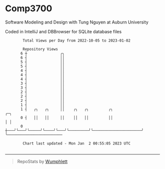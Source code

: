 # Comp3700

Software Modeling and Design with Tung Nguyen at Auburn University

Coded in IntelliJ and DBBrowser for SQLite database files

```
        Total Views per Day from 2022-10-05 to 2023-01-02

        Repository Views
       6 ┼               ╭╮
       6 ┤               ││
       5 ┤               ││
       5 ┤               ││
       4 ┤               ││
       4 ┤               ││
       4 ┤               ││
       3 ┤               ││
       3 ┤               ││
       2 ┤               ││
       2 ┤               ││
       2 ┤               ││
       1 ┤               ││
       1 ┤   ╭╮   ╭╮     ││    ╭╮   ╭╮         ╭╮                      ╭─╮
       0 ┤   ││   ││     ││    ││   ││         ││                      │ │
       0 ┼───╯╰───╯╰─────╯╰────╯╰───╯╰─────────╯╰──────────────────────╯ ╰─────────────────────────

        Chart last updated - Mon Jan  2 00:55:05 2023 UTC
        
```

---

> RepoStats by [Wumphlett](https://github.com/Wumphlett)
